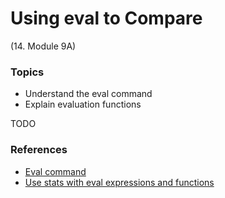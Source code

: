 # Using eval to Compare


(14. Module 9A)
### Topics
* Understand the eval command
* Explain evaluation functions


TODO


### References
* [Eval command](https://docs.splunk.com/Documentation/SCS/current/SearchReference/EvalCommandOverview)
* [Use stats with eval expressions and functions](https://docs.splunk.com/Documentation/SplunkCloud/latest/Search/Usestatswithevalexpressionsandfunctions#Use_stats_with_eval_expressions_and_functions)
